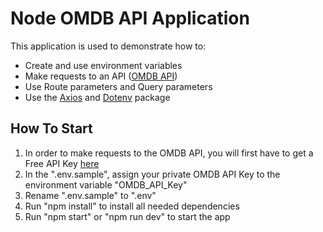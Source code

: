 # Node OMDB API Application

This application is used to demonstrate how to:

- Create and use environment variables
- Make requests to an API ([OMDB API](http://www.omdbapi.com/))
- Use Route parameters and Query parameters 
- Use the [Axios](https://www.npmjs.com/package/axios) and [Dotenv](https://www.npmjs.com/package/dotenv) package


## How To Start
1. In order to make requests to the OMDB API, you will first have to get a Free API Key [here](http://www.omdbapi.com/apikey.aspx)
2. In the ".env.sample", assign your private OMDB API Key to the environment variable "OMDB_API_Key"
3. Rename ".env.sample" to ".env"
4. Run "npm install" to install all needed dependencies
5. Run "npm start" or "npm run dev" to start the app 